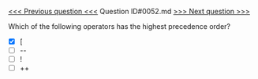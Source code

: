 [<<< Previous question <<<](0051.md)  Question ID#0052.md  [>>> Next question >>>](0053.md) 

Which of the following operators has the highest precedence order?

- [x] [
- [ ] --
- [ ] !
- [ ] ++
